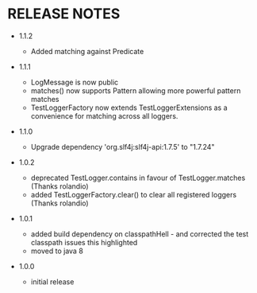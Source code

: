 # RELEASE NOTES

- 1.1.2

  - Added matching against Predicate

- 1.1.1

  - LogMessage is now public
  - matches() now supports Pattern allowing more powerful pattern matches
  - TestLoggerFactory now extends TestLoggerExtensions as a convenience for matching across all loggers. 

- 1.1.0

  - Upgrade dependency 'org.slf4j:slf4j-api:1.7.5' to "1.7.24"

- 1.0.2

  - deprecated TestLogger.contains in favour of TestLogger.matches (Thanks rolandio)
  - added TestLoggerFactory.clear() to clear all registered loggers (Thanks rolandio)

- 1.0.1

  - added build dependency on classpathHell - and corrected the test classpath issues this highlighted
  - moved to java 8

- 1.0.0

  - initial release

